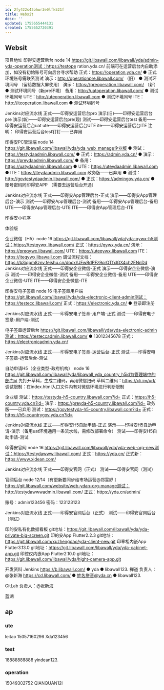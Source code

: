 ```yaml
---
id: 2fy422s42ohwr3e0lfk521f
title: Websit
desc: ''
updated: 1755655444131
created: 1755652720391
---
```


## Websit

项目地址
印得安运营后台 node 14
https://git.libawall.com/libawall/yda/admin-yda-operation测试：https://testope ration.yda.cn/
前端可在运营后台内自助添加，如没有初始账号可向后台寻求帮助
正式：https://operation.yda.cn/
● 正式环境账号需联系测试
演示：http://operationpre.libawall.com/  （旧）
● 测试环境同号 （留给数据大屏使用）
演示：https://preoperation.libawall.com/ （新）
● 测试环境同号（新pre环境）
备用：http://uatoperation.libawall.com/
● 测试环境同号
UTE：http://uteoperation.libawall.com
● 测试环境同号 
ITE：http://iteoperation.libawall.com
● 测试环境同号 



Jenkins对应流水线
正式——印得安运营后台pro
演示(旧)——印得安运营后台pre
演示(新)——印得安运营后台pre(现)
测试——印得安运营后台test
备用——印得安运营后台uat
ute——印得安运营后台UTE
ite——印得安运营后台ITE
注明： 印得安运营后台test钉钉——已弃用


印得安PC管理端 node 14
https://git.libawall.com/libawall/yda/yda_web_manage企业版
● 测试：https://testydaadmin.libawall.com/
● 正式：https://admin.yda.cn/
● 演示：https://preydaadmin.libawall.com/
● 备用：https://uatydaadmin.libawall.com
● UTE：https://uteydaadmin.libawall.com
● ITE：https://iteydaadmin.libawall.com
政务版——已弃用
● 测试：http://govtestydaadmin.libawall.com/
● 正式：https://admingov.yda.cn/
● 账号密码同印得安APP
（需要去运营后台开通）

Jenkins对应流水线
正式——印得安App管理后台-正式
演示——印得安App管理后台-演示
测试——印得安App管理后台-测试
备用——印得安App管理后台-备用
UTE——印得安App管理后台-UTE
ITE——印得安App管理后台-ITE


印得安小程序

体验版


企业微信（H5）node 16
https://git.libawall.com/libawall/yda/yda-qywx-h5测试：https://testqywx.libawall.com/
正式：https://qywx.yda.cn/
演示：https://preqywx.libawall.com/
UTE：https://uteqywx.libawall.com
ITE：https://iteqywx.libawall.com
调试流程文档：https://b3iqpm8znv.feishu.cn/docx/UEwBdPFz9orOTfxlGX4ch2ENnDd
Jenkins对应流水线
正式——印得安企业微信-正式
演示——印得安企业微信-演示
测试——印得安企业微信-测试
备用——印得安企业微信-备用
UTE——印得安企业微信-UTE
ITE——印得安企业微信-ITE

印得安电子签章 node 16
电子签章用户端
https://git.libawall.com/libawall/yda/yda-electronic-client-admin测试：https://testecc.libawall.com/
正式：https://electronic.yda.cn/
● 登录即注册

Jenkins对应流水线
正式——印得安电子签章-用户端-正式
测试——印得安电子签章-用户端-测试



电子签章运营后台
https://git.libawall.com/libawall/yda/yda-electronic-admin测试：https://testeccadmin.libawall.com/
● 13012345678
正式：https://electronicadmin.yda.cn/

Jenkins对应流水线
正式——印得安电子签章-运营后台-正式
测试——印得安电子签章-运营后台-测试


自助申请H5（企业类型-政府机构） node 16
https://git.libawall.com/libawall/yda/libawall_yda_country_h5id为管理端中的部门id
先打开草料，生成二维码，再用微信扫码
草料二维码：https://cli.im/url/
调试限制：在index.html入口文件内有对微信环境进行判断限制

企业版
测试：https://testyda-h5-country.libawall.com?id=
正式：https://h5-country.yda.cn?id=
演示：https://preyda-h5-country.libawall.com?id=
政务版——已弃用
测试：https://govtestyda-h5-country.libawall.com?id=
正式：https://h5-countrygov.yda.cn?id=

Jenkins对应流水线
正式——印得安H5自助申请-正式
演示——印得安H5自助申请-演示（备用uat环境通用一条流水线，需修改部署命令）
测试——印得安H5自助申请-测试

印得安官网 node 16
https://git.libawall.com/libawall/yda/yda-web-org-new测试：https://testydawww.libawall.com/
正式：https://yda.cn/
正式新：https://www.xidean.com/

Jenkins对应流水线
正式——印得安官网（正式）
测试——印得安官网（测试）

官网后台 node 12/14（有更新要同步给市场运营@郑雯妤 ）
https://git.libawall.com/website/web-ydan-org-manage测试：http://testydawwwadmin.libawall.com/
正式：https://yda.cn/admin/

账号：admin123456
密码：123123123

Jenkins对应流水线
正式——印得安官网后台（正式）
测试——印得安官网后台（测试）



印的安私有化数据看板
git地址：https://git.libawall.com/libawall/yda/yda-private-big-screen.git
印的安App  Flutter2.2.3
git地址：https://git.libawall.com/xuzhengdao/yda-client-new.git
印章柜内嵌App Flutter3.13.0
git地址：https://git.libawall.com/libawall/yda/yda-cabinet-app.git
印控仪内嵌App Flutter2.10.0
git地址：https://git.libawall.com/libawall/yda/hight-camera-app.git

开发资料
Jenkins
https://b.libawall.com/
● yda
● libawall123.
禅道
负责人：@张新海 
https://cd.libawall.com/
● 姓名拼音@yda.cn
● libawall123.

GitLab
负责人：@张新海

蓝湖

## ap

### ute
leitao
15057160296
Xda123456

### test

18888888888
yindean123.

### operation

15049302752
QIANQUAN12l